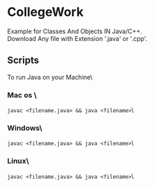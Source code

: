 # CollegeWork
Example for Classes And Objects IN Java/C++.\
Download Any file with Extension '.java' or '.cpp'.

## Scripts
To run Java on your Machine\
### Mac os \
`javac <filename.java> && java <filename>`\
### Windows\
`javac <filename.java> && java <filename>`\
### Linux\
`javac <filename.java> && java <filename>`\
